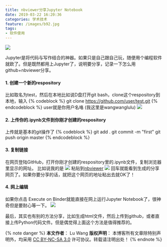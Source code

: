 ```yaml
---
title: nbviewer分享Jupyter Notebook
date: 2019-03-22 16:20:36
categories: 学术技术
feature: /images/b92.jpg
tags:
- 软件使用
---
```


<img src="/images/b92.jpg" class="img-1f"/>

Jupyter是将代码与写作结合的神器。如果只是自己跟自己玩，随便用个编程软件就欧了。但是既然都用上Jupyter了，说明要分享，记录一下怎么用github+nbviewer分享。

<!-- more -->

#### 1. 创建一个新的respository
比如取名为test，然后在本地比如说D盘打开git bash，clone这个respository到本地，输入
{% codeblock %}
	git clone https://github.com/user/test.git
{% endcodeblock %}
user就是你用户名咯 (我这里是wangwanglulu)
![](/images/nb/nb1.png)

#### 2. 上传你的.ipynb文件到你刚才创建的respository
上传就是基本的git操作了
{% codeblock %}
	git add .
	git commit -m "first"
	git push origin master
{% endcodeblock %}

#### 3. 复制链接
在网页登陆GitHub，打开你刚才创建的respository里的.ipynb文件，复制浏览器里显示的网址。 比如说我的是
![](/images/nb/nb2.png)
粘贴到[nbviewer](https://nbviewer.jupyter.org/)
![](/images/nb/nb3.png)
回车就能看到生成的分享网页了。如果你要分享的话，就把这个网页的地址粘出去就OK了！

#### 4. 网上编辑
如果你点击 Execute on Binder就能直接在网上运行Jupyter Notebook了，很神奇但是要耐心等一下。
![](/images/nb/nb4.png)

最后，其实也有别的方法分享，比如生成html文件，然后上传到github，或者直接上传Python代码文件。但是偶觉得上面这个方法是值得推荐的。

{% note danger %} 
**本文作者**： Lu Wang
**版权声明**： 本博客所有文章除特别声明外，均采用 [CC BY-NC-SA 3.0](https://creativecommons.org/licenses/by-nc-sa/3.0/cn/) 许可协议。转载请注明出处！
{% endnote %}
